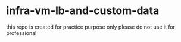 # infra-vm-lb-and-custom-data
this repo is created for practice purpose only please do not use it for professional
